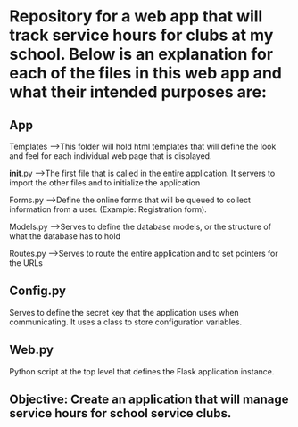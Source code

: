 # Repository for a web app that will track service hours for clubs at my school. Below is an explanation for each of the files in this web app and what their intended purposes are:

## App
   Templates
   -->This folder will hold html templates that will define the look and feel for each individual web page that is displayed. 
   
   __init__.py
   -->The first file that is called in the entire application. It servers to import the other files and to initialize the application
   
   Forms.py
   -->Define the online forms that will be queued to collect information from a user. (Example: Registration form).
   
   Models.py
   -->Serves to define the database models, or the structure of what the database has to hold
   
   Routes.py
   -->Serves to route the entire application and to set pointers for the URLs
   
## Config.py
Serves to define the secret key that the application uses when communicating. It uses a class to store configuration variables.

## Web.py 
Python script at the top level that defines the Flask application instance. 

## Objective: Create an application that will manage service hours for school service clubs.
